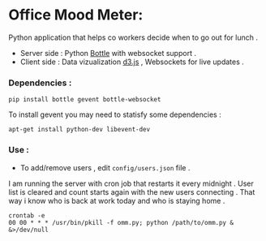 Office Mood Meter:
==================

Python application that helps co workers decide when to go out for lunch .

* Server side : Python [Bottle](http://bottlepy.org/) with websocket support .
* Client side : Data vizualization [d3.js](http://d3js.org/) , Websockets for live updates .


### Dependencies :
```
pip install bottle gevent bottle-websocket
```

To install gevent you may need to statisfy some dependencies :
```
apt-get install python-dev libevent-dev
```

### Use :
* To add/remove users , edit `config/users.json` file .

I am running the server with cron job that restarts it every midnight . User list is
cleared and count starts again with the new users connecting .
That way i know who is back at work today and who is staying home .

```
crontab -e
00 00 * * * /usr/bin/pkill -f omm.py; python /path/to/omm.py & &>/dev/null
 ```
